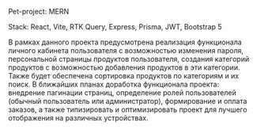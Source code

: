 Pet-project: MERN 

Stack: React, Vite, RTK Query, Express, Prisma, JWT, Bootstrap 5

В рамках данного проекта предусмотрена реализация функционала личного кабинета пользователя с возможностью изменения пароля,
персональной страницы продуктов пользователя, создания категорий продуктов с возможностью добавления продуктов в эти категории.
Также будет обеспечена сортировка продуктов по категориям и их поиск. В ближайших планах доработка функционала проекта: внедрение
пагинации страниц, определение ролей пользователей (обычный пользователь или администратор), формирование и оплата заказов, а также
типизировать и оптимизировать проект для лучшего отображения на различных устройствах.
